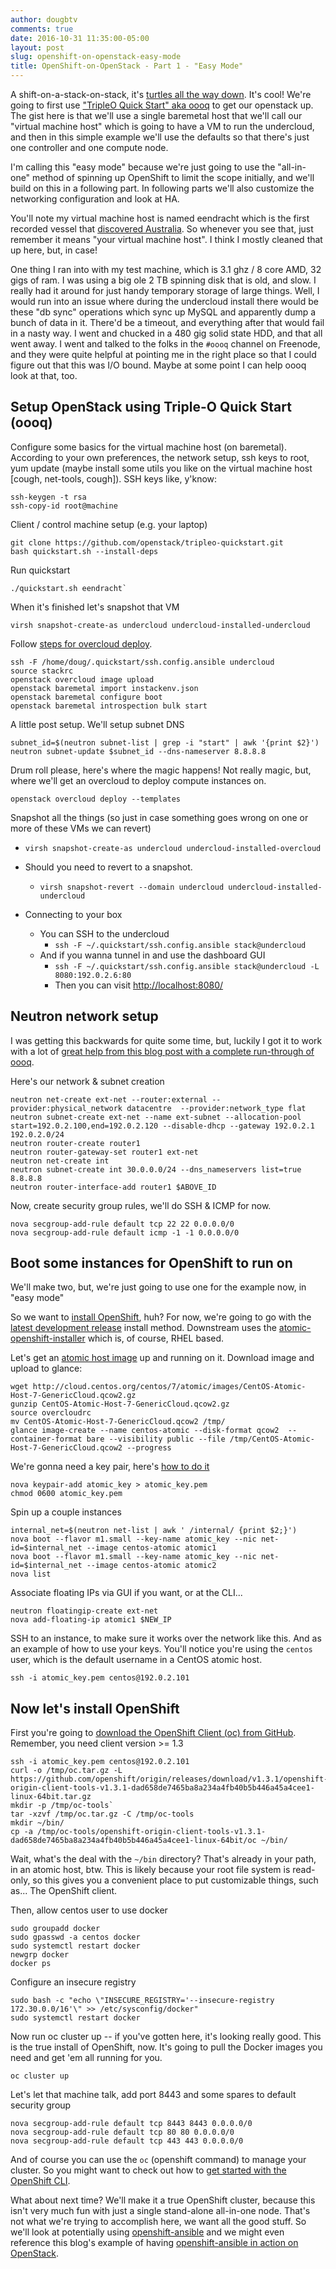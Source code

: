 ```yaml
---
author: dougbtv
comments: true
date: 2016-10-31 11:35:00-05:00
layout: post
slug: openshift-on-openstack-easy-mode
title: OpenShift-on-OpenStack - Part 1 - "Easy Mode"
---
```


A shift-on-a-stack-on-stack, it's [turtles all the way down](https://en.wikipedia.org/wiki/Turtles_all_the_way_down). It's cool! We're going to first use ["TripleO Quick Start" aka oooq](https://github.com/openstack/tripleo-quickstart) to get our openstack up. The gist here is that we'll use a single baremetal host that we'll call our "virtual machine host" which is going to have a VM to run the undercloud, and then in this simple example we'll use the defaults so that there's just one controller and one compute node.

I'm calling this "easy mode" because we're just going to use the "all-in-one" method of spinning up OpenShift to limit the scope initially, and we'll build on this in a following part. In following parts we'll also customize the networking configuration and look at HA.

You'll note my virtual machine host is named eendracht which is the first recorded vessel that [discovered Australia](https://en.wikipedia.org/wiki/Eendracht_(1615_ship)). So whenever you see that, just remember it means "your virtual machine host". I think I mostly cleaned that up here, but, in case!

One thing I ran into with my test machine, which is 3.1 ghz / 8 core AMD, 32 gigs of ram. I was using a big ole 2 TB spinning disk that is old, and slow. I really had it around for just handy temporary storage of large things. Well, I would run into an issue where during the undercloud install there would be these "db sync" operations which sync up MySQL and apparently dump a bunch of data in it. There'd be a timeout, and everything after that would fail in a nasty way. I went and chucked in a 480 gig solid state HDD, and that all went away. I went and talked to the folks in the `#oooq` channel on Freenode, and they were quite helpful at pointing me in the right place so that I could figure out that this was I/O bound. Maybe at some point I can help oooq look at that, too.

## Setup OpenStack using Triple-O Quick Start (oooq)

Configure some basics for the virtual machine host (on baremetal). According to your own preferences, the network setup, ssh keys to root, yum update (maybe install some utils you like on the virtual machine host [cough, net-tools, cough]). SSH keys like, y'know:

```
ssh-keygen -t rsa
ssh-copy-id root@machine
```

Client / control machine setup (e.g. your laptop)

```
git clone https://github.com/openstack/tripleo-quickstart.git
bash quickstart.sh --install-deps
```

Run quickstart

```
./quickstart.sh eendracht`
```

When it's finished let's snapshot that VM

```
virsh snapshot-create-as undercloud undercloud-installed-undercloud
```

Follow [steps for overcloud deploy](http://ow.ly/c44w304begR).

```
ssh -F /home/doug/.quickstart/ssh.config.ansible undercloud
source stackrc
openstack overcloud image upload
openstack baremetal import instackenv.json
openstack baremetal configure boot
openstack baremetal introspection bulk start
```

A little post setup. We'll setup subnet DNS

```
subnet_id=$(neutron subnet-list | grep -i "start" | awk '{print $2}')
neutron subnet-update $subnet_id --dns-nameserver 8.8.8.8
```

Drum roll please, here's where the magic happens! Not really magic, but, where we'll get an overcloud to deploy compute instances on.

```
openstack overcloud deploy --templates
```

Snapshot all the things (so just in case something goes wrong on one or more of these VMs we can revert)

* `virsh snapshot-create-as undercloud undercloud-installed-overcloud`
* Should you need to revert to a snapshot.
  * `virsh snapshot-revert --domain undercloud undercloud-installed-undercloud`

* Connecting to your box
  * You can SSH to the undercloud
    * `ssh -F ~/.quickstart/ssh.config.ansible stack@undercloud`
  * And if you wanna tunnel in and use the dashboard GUI
    * `ssh -F ~/.quickstart/ssh.config.ansible stack@undercloud -L 8080:192.0.2.6:80`
    * Then you can visit [http://localhost:8080/](http://localhost:8080/)

## Neutron network setup

I was getting this backwards for quite some time, but, luckily I got it to work with a lot of [great help from this blog post with a complete run-through of oooq](http://dbaxps.blogspot.com/2016/10/tripleo-quickstart-deployment-rdo.html).

Here's our network & subnet creation

```
neutron net-create ext-net --router:external --provider:physical_network datacentre  --provider:network_type flat
neutron subnet-create ext-net --name ext-subnet --allocation-pool start=192.0.2.100,end=192.0.2.120 --disable-dhcp --gateway 192.0.2.1  192.0.2.0/24
neutron router-create router1
neutron router-gateway-set router1 ext-net
neutron net-create int
neutron subnet-create int 30.0.0.0/24 --dns_nameservers list=true 8.8.8.8
neutron router-interface-add router1 $ABOVE_ID
```

Now, create security group rules, we'll do SSH & ICMP for now.

```
nova secgroup-add-rule default tcp 22 22 0.0.0.0/0
nova secgroup-add-rule default icmp -1 -1 0.0.0.0/0
```

## Boot some instances for OpenShift to run on

We'll make two, but, we're just going to use one for the example now, in "easy mode"

So we want to [install OpenShift](https://install.openshift.com/), huh? For now, we're going to go with the [latest development release](https://github.com/openshift/origin/blob/master/docs/cluster_up_down.md) install method. Downstream uses the [atomic-openshift-installer](https://docs.openshift.com/container-platform/latest/install_config/install/quick_install.html) which is, of course, RHEL based.

Let's get an [atomic host image](https://wiki.centos.org/SpecialInterestGroup/Atomic/Download/) up and running on it. Download image and upload to glance:

```
wget http://cloud.centos.org/centos/7/atomic/images/CentOS-Atomic-Host-7-GenericCloud.qcow2.gz
gunzip CentOS-Atomic-Host-7-GenericCloud.qcow2.gz
source overcloudrc
mv CentOS-Atomic-Host-7-GenericCloud.qcow2 /tmp/
glance image-create --name centos-atomic --disk-format qcow2  --container-format bare --visibility public --file /tmp/CentOS-Atomic-Host-7-GenericCloud.qcow2 --progress
```

We're gonna need a key pair, here's [how to do it](http://docs.openstack.org/user-guide/cli-nova-configure-access-security-for-instances.html)

```
nova keypair-add atomic_key > atomic_key.pem
chmod 0600 atomic_key.pem
```

Spin up a couple instances

```
internal_net=$(neutron net-list | awk ' /internal/ {print $2;}')
nova boot --flavor m1.small --key-name atomic_key --nic net-id=$internal_net --image centos-atomic atomic1
nova boot --flavor m1.small --key-name atomic_key --nic net-id=$internal_net --image centos-atomic atomic2
nova list
```

Associate floating IPs via GUI if you want, or at the CLI...

```
neutron floatingip-create ext-net
nova add-floating-ip atomic1 $NEW_IP
```

SSH to an instance, to make sure it works over the network like this. And as an example of how to use your keys. You'll notice you're using the `centos` user, which is the default username in a CentOS atomic host.

```
ssh -i atomic_key.pem centos@192.0.2.101
```

## Now let's install OpenShift

First you're going to [download the OpenShift Client (oc) from GitHub](https://github.com/openshift/origin/releases). Remember, you need client version >= 1.3

```
ssh -i atomic_key.pem centos@192.0.2.101
curl -o /tmp/oc.tar.gz -L https://github.com/openshift/origin/releases/download/v1.3.1/openshift-origin-client-tools-v1.3.1-dad658de7465ba8a234a4fb40b5b446a45a4cee1-linux-64bit.tar.gz
mkdir -p /tmp/oc-tools` 
tar -xzvf /tmp/oc.tar.gz -C /tmp/oc-tools
mkdir ~/bin/
cp -a /tmp/oc-tools/openshift-origin-client-tools-v1.3.1-dad658de7465ba8a234a4fb40b5b446a45a4cee1-linux-64bit/oc ~/bin/
```

Wait, what's the deal with the `~/bin` directory? That's already in your path, in an atomic host, btw. This is likely because your root file system is read-only, so this gives you a convenient place to put customizable things, such as... The OpenShift client.

Then, allow centos user to use docker

```
sudo groupadd docker
sudo gpasswd -a centos docker
sudo systemctl restart docker
newgrp docker
docker ps
```

Configure an insecure registry

```
sudo bash -c "echo \"INSECURE_REGISTRY='--insecure-registry 172.30.0.0/16'\" >> /etc/sysconfig/docker"
sudo systemctl restart docker
```

Now run oc cluster up -- if you've gotten here, it's looking really good. This is the true install of OpenShift, now. It's going to pull the Docker images you need and get 'em all running for you.

```
oc cluster up
```

Let's let that machine talk, add port 8443 and some spares to default security group
```
nova secgroup-add-rule default tcp 8443 8443 0.0.0.0/0
nova secgroup-add-rule default tcp 80 80 0.0.0.0/0
nova secgroup-add-rule default tcp 443 443 0.0.0.0/0
```

And of course you can use the `oc` (openshift command) to manage your cluster. So you might want to check out how to [get started with the OpenShift CLI](https://docs.openshift.com/enterprise/3.0/cli_reference/get_started_cli.html).


What about next time? We'll make it a true OpenShift cluster, because this isn't very much fun with just a single stand-alone all-in-one node. That's not what we're trying to accomplish here, we want all the good stuff. So we'll look at potentially using [openshift-ansible](https://github.com/openshift/openshift-ansible) and we might even reference this blog's example of having [openshift-ansible in action on OpenStack](https://blog.zhaw.ch/icclab/installing-openshift-origin-v3-on-openstack/).
